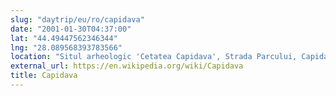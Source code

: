 ```yaml
---
slug: "daytrip/eu/ro/capidava"
date: "2001-01-30T04:37:00"
lat: "44.49447562346344"
lng: "28.089568393783566"
location: "Situl arheologic 'Cetatea Capidava', Strada Parcului, Capidava, Topalu, Constanța, 907281, România"
external_url: https://en.wikipedia.org/wiki/Capidava
title: Capidava
---
```

